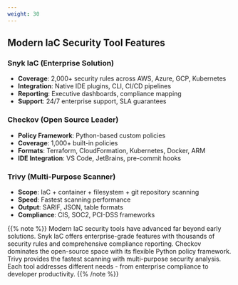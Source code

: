 ```yaml
---
weight: 30
---
```


## Modern IaC Security Tool Features

### Snyk IaC (Enterprise Solution)
- **Coverage**: 2,000+ security rules across AWS, Azure, GCP, Kubernetes
- **Integration**: Native IDE plugins, CLI, CI/CD pipelines
- **Reporting**: Executive dashboards, compliance mapping
- **Support**: 24/7 enterprise support, SLA guarantees

### Checkov (Open Source Leader)
- **Policy Framework**: Python-based custom policies
- **Coverage**: 1,000+ built-in policies
- **Formats**: Terraform, CloudFormation, Kubernetes, Docker, ARM
- **IDE Integration**: VS Code, JetBrains, pre-commit hooks

### Trivy (Multi-Purpose Scanner)
- **Scope**: IaC + container + filesystem + git repository scanning
- **Speed**: Fastest scanning performance
- **Output**: SARIF, JSON, table formats
- **Compliance**: CIS, SOC2, PCI-DSS frameworks

{{% note %}}
Modern IaC security tools have advanced far beyond early solutions. Snyk IaC offers enterprise-grade features with thousands of security rules and comprehensive compliance reporting. Checkov dominates the open-source space with its flexible Python policy framework. Trivy provides the fastest scanning with multi-purpose security analysis. Each tool addresses different needs - from enterprise compliance to developer productivity.
{{% /note %}}
